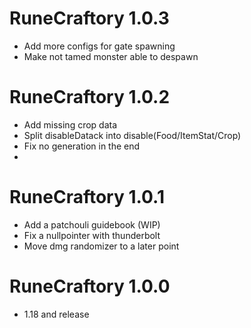 RuneCraftory 1.0.3
================
- Add more configs for gate spawning
- Make not tamed monster able to despawn

RuneCraftory 1.0.2
================
- Add missing crop data
- Split disableDatack into disable(Food/ItemStat/Crop)
- Fix no generation in the end
- 
RuneCraftory 1.0.1
================
- Add a patchouli guidebook (WIP)
- Fix a nullpointer with thunderbolt
- Move dmg randomizer to a later point

RuneCraftory 1.0.0
================
- 1.18 and release